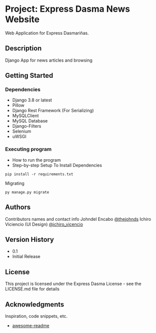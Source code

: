 # Project: Express Dasma News Website
Web Application for Express Dasmariñas.

## Description
Django App for news articles and browsing

## Getting Started
### Dependencies
* Django 3.8 or latest
* Pillow
* Django Rest Framework (For Serializing)
* MySQLClient
* MySQL Database
* Django-Filters
* Selenium
* uWSGI

### Executing program
* How to run the program
* Step-by-step Setup
To Install Dependencies
```
pip install -r requirements.txt
```

Migrating 
```
py manage.py migrate
```

## Authors
Contributors names and contact info
Johndel Encabo
[@thejohnds](https://instagram.com/thejohnds)
Ichiro Viciencio (UI Design)
[@ichiro_vicencio](https://www.instagram.com/ichiro_vicencio/)

## Version History
* 0.1
* Initial Release 

## License
This project is licensed under the Express Dasma License - see the LICENSE.md file for details
## Acknowledgments
Inspiration, code snippets, etc.
* [awesome-readme](https://github.com/matiassingers/awesome-readme)
